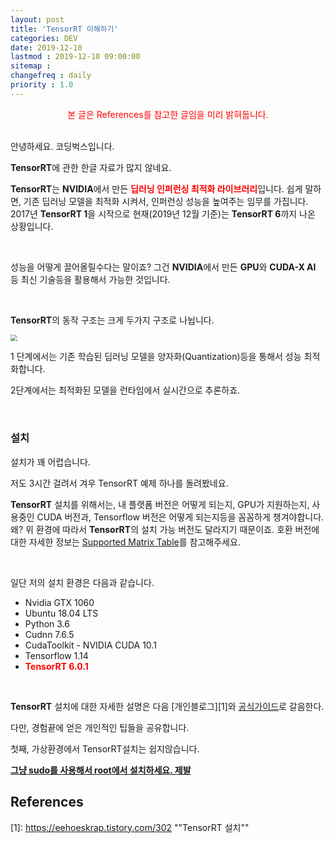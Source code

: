 ```yaml
---
layout: post
title: 'TensorRT 이해하기'
categories: DEV
date: 2019-12-10
lastmod : 2019-12-10 09:00:00
sitemap :
changefreq : daily
priority : 1.0
---
```


<center><span style="color:red">본 글은 References를 참고한 글임을 미리 밝혀둡니다.</span></center>
<br>

안녕하세요. 코딩벅스입니다. 

**TensorRT**에 관한 한글 자료가 많지 않네요. 

**TensorRT**는 **NVIDIA**에서 만든 <span style="color:red;font-weight:bold">딥러닝 인퍼런싱 최적화 라이브러리</span>입니다. 쉽게 말하면, 기존 딥러닝 모델을 최적화 시켜서, 인퍼런싱 성능을 높여주는 임무를 가집니다. 2017년 **TensorRT 1**을 시작으로 현재(2019년 12월 기준)는 **TensorRT 6**까지 나온 상황입니다. 

<br>

성능을 어떻게 끌어올릴수다는 말이죠? 그건 **NVIDIA**에서 만든 **GPU**와 **CUDA-X AI** 등 최신 기술등을 활용해서 가능한 것입니다. 

<br>

**TensorRT**의 동작 구조는 크게 두가지 구조로 나뉩니다. 

<img src="https://devblogs.nvidia.com/parallelforall/wp-content/uploads/2016/06/GIE_Graphics_FINAL-1.png" style="zoom:67%;" />

1 단계에서는 기존 학습된 딥러닝 모델을 양자화(Quantization)등을 통해서 성능 최적화합니다. 

2단계에서는 최적화된 모델을 런타임에서 실시간으로 추론하죠. 

<br>



### 설치

설치가 꽤 어렵습니다. 

저도 3시간 걸려서 겨우 TensorRT 예제 하나를 돌려봤네요. 

**TensorRT** 설치를 위해서는, 내 플랫폼 버전은 어떻게 되는지, GPU가 지원하는지, 사용중인 CUDA 버전과, Tensorflow 버전은 어떻게 되는지등을 꼼꼼하게 챙겨야합니다. 왜? 위 환경에 따라서 **TensorRT**의 설치 가능 버전도 달라지기 때문이죠. 호환 버전에 대한 자세한 정보는 [Supported Matrix Table][3]를 참고해주세요.

<br>

일단 저의 설치 환경은 다음과 같습니다. 

* Nvidia GTX 1060
* Ubuntu 18.04 LTS
* Python 3.6
* Cudnn 7.6.5
* CudaToolkit - NVIDIA CUDA 10.1
* Tensorflow 1.14
* <span style="color:red;font-weight:bold">TensorRT 6.0.1</span>

<br>

**TensorRT** 설치에 대한 자세한 설명은 다음 [개인블로그][1]와 [공식가이드][2]로 갈음한다.

다만, 경험끝에 얻은 개인적인 팁들을 공유합니다.

첫째, 가상환경에서 TensorRT설치는 쉽지않습니다. 

<u>**그냥 sudo를 사용해서 root에서 설치하세요. 제발**</u> 



## References

[1]: https://eehoeskrap.tistory.com/302	""TensorRT 설치""

[2]:https://docs.nvidia.com/deeplearning/sdk/tensorrt-install-guide/index.html	"NVIDIA SDK INSTALLTION DEVELPOER GUIDE"
[3]: https://docs.nvidia.com/deeplearning/sdk/tensorrt-support-matrix/index.html	"Supported Matrix"

<br>